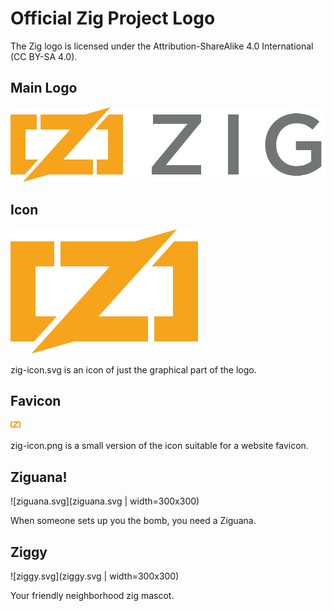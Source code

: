 # Official Zig Project Logo

The Zig logo is licensed under the Attribution-ShareAlike 4.0 International
(CC BY-SA 4.0).

## Main Logo

![zig-logo.svg](zig-logo.svg)

## Icon

![zig-icon.svg](zig-icon.svg)

zig-icon.svg is an icon of just the graphical part of the logo.

## Favicon

![zig-favicon.png](zig-favicon.png)

zig-icon.png is a small version of the icon suitable for a website favicon.

## Ziguana!

![ziguana.svg](ziguana.svg | width=300x300)

When someone sets up you the bomb, you need a Ziguana.


## Ziggy

![ziggy.svg](ziggy.svg | width=300x300)

Your friendly neighborhood zig mascot.
